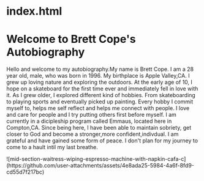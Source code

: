 # index.html
<!DOCTYPE html>
<html lang="en">
<head>
<meta charset="UTF-8">
<meta name="viewport" content="width=device-width, initial-scale=1.0">
<title>Brett Cope's First Webpage</title>
</head>
<body>
<h1>Welcome to Brett Cope's Autobiography</h1>
<p>Hello and welcome to my autobiography.My name is Brett Cope. I am a 28 year old, male, who was born in 1996. My birthplace is Apple Valley,CA. I grew up loving nature and exploring the outdoors. At the early age of 10, I hope on a skateboard for the first time ever 
and immediately fell in love with it. As I grew older, I explored different kind of hobbies. From skateboarding to playing sports and eventually picked up painting. Every hobby I commit myself to, helps me self reflect
and helps me connect with people. I love and care for people and I try putting others first before myself. I am currently in a dicipleship program called Emmaus, located here in Compton,CA. Since being here, I have been able to maintain sobriety, get closer to God
and become a stronger,more confident,indivdual. I am grateful and have gained some form of peace. I don't plan for my journey to come to a hault intil my last breathe.</p>
<!--[Angelic-Deliverance-1024x585](https://github.com/user-attachments/assets/5a021ece-6c59-4cbb-994f-7112f89ede1a) -->
</body>
</html>
![mid-section-waitress-wiping-espresso-machine-with-napkin-cafa-c](https://github.com/user-attachments/assets/4e8ada25-5984-4a6f-8fd9-cd55d7f217bc)
